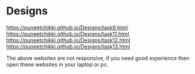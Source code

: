 # Designs
https://puneetchikki.github.io/Designs/task9.html
https://puneetchikki.github.io/Designs/task11.html
https://puneetchikki.github.io/Designs/task12.html
https://puneetchikki.github.io/Designs/task13.html

The above websites are not responsive, if you need good experience then open these websites in your laptop or pc.
